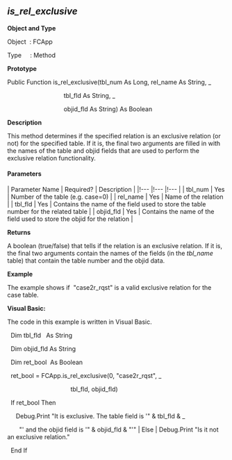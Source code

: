 _is_rel_exclusive_
--------------------

**Object and Type**

Object  : FCApp

Type     : Method

**Prototype**

Public Function is_rel_exclusive(tbl_num As Long, rel_name As String, _

                                 tbl_fld As String, _

                                 objid_fld As String) As Boolean

**Description**

This method determines if the specified relation is an exclusive relation (or not) for the specified table. If it is, the final two arguments are filled in with the names of the table and objid fields that are used to perform the exclusive relation functionality.

#### Parameters

| Parameter Name | Required? | Description |
|!--- |!--- |!--- |
| tbl_num | Yes | Number of the table (e.g. case=0) |
| rel_name | Yes | Name of the relation |
| tbl_fld | Yes | Contains the name of the field used to store the table number for the related table |
| objid_fld | Yes | Contains the name of the field used to store the objid for the relation |

**Returns**

A boolean (true/false) that tells if the relation is an exclusive relation. If it is, the final two arguments contain the names of the fields (in the _tbl_name_ table) that contain the table number and the objid data.

**Example**

The example shows if  "case2r_rqst" is a valid exclusive relation for the case table.

**Visual Basic:**

The code in this example is written in Visual Basic.

  Dim tbl_fld   As String

  Dim objid_fld As String

  Dim ret_bool  As Boolean

  ret_bool = FCApp.is_rel_exclusive(0, "case2r_rqst", _

                                     tbl_fld, objid_fld)

  If ret_bool Then

     Debug.Print "It is exclusive. The table field is '" & tbl_fld & _

       "' and the objid field is '" & objid_fld & "'" | Else | Debug.Print "Is it not an exclusive relation."

  End If